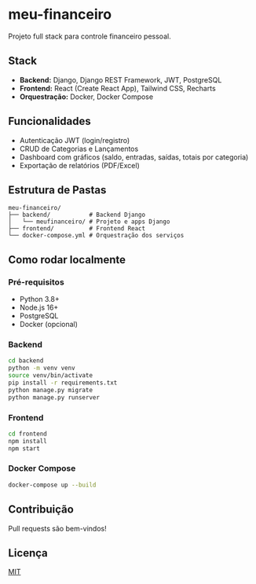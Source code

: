 # meu-financeiro

Projeto full stack para controle financeiro pessoal.

## Stack
- **Backend:** Django, Django REST Framework, JWT, PostgreSQL
- **Frontend:** React (Create React App), Tailwind CSS, Recharts
- **Orquestração:** Docker, Docker Compose

## Funcionalidades
- Autenticação JWT (login/registro)
- CRUD de Categorias e Lançamentos
- Dashboard com gráficos (saldo, entradas, saídas, totais por categoria)
- Exportação de relatórios (PDF/Excel)

## Estrutura de Pastas
```
meu-financeiro/
├── backend/           # Backend Django
│   └── meufinanceiro/ # Projeto e apps Django
├── frontend/          # Frontend React
└── docker-compose.yml # Orquestração dos serviços
```

## Como rodar localmente
### Pré-requisitos
- Python 3.8+
- Node.js 16+
- PostgreSQL
- Docker (opcional)

### Backend
```bash
cd backend
python -m venv venv
source venv/bin/activate
pip install -r requirements.txt
python manage.py migrate
python manage.py runserver
```

### Frontend
```bash
cd frontend
npm install
npm start
```

### Docker Compose
```bash
docker-compose up --build
```

## Contribuição
Pull requests são bem-vindos!

## Licença
[MIT](LICENSE) 